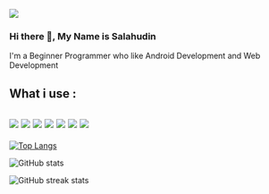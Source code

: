 ![](https://komarev.com/ghpvc/?username=Salahudin-cloud&color=orange&style=for-the-badge)
### Hi there 👋, My Name is Salahudin
I'm a Beginner Programmer who like  Android Development and Web Development
<br>

What i use : 
--
<img src="https://img.shields.io/badge/Xampp-F37623?style=for-the-badge&logo=xampp&logoColor=white"></img> <img src="https://img.shields.io/badge/Android_Studio-3DDC84?style=for-the-badge&logo=android-studio&logoColor=white"> </img><img src="https://img.shields.io/badge/VSCode-0078D4?style=for-the-badge&logo=visual%20studio%20code&logoColor=white"></img> <img src="https://img.shields.io/badge/Arch_Linux-1793D1?style=for-the-badge&logo=arch-linux&logoColor=white"></img> <img src="https://img.shields.io/badge/Windows-0078D6?style=for-the-badge&logo=windows&logoColor=white"></img> <img src="https://img.shields.io/badge/MySQL-005C84?style=for-the-badge&logo=mysql&logoColor=white"> </img><img src="https://img.shields.io/badge/SQLite-07405E?style=for-the-badge&logo=sqlite&logoColor=white"></img>
--



[![Top Langs](https://github-readme-stats.vercel.app/api/top-langs/?username=Salahudin-cloud&theme=dracula&layout=compact)](https://github.com/anuraghazra/github-readme-stats)

![GitHub stats](https://github-readme-stats.vercel.app/api?username=Salahudin-cloud&show_icons=true&theme=dracula)

![GitHub streak stats](https://github-readme-streak-stats.herokuapp.com/?user=Salahudin-cloud&theme=dracula) 
 
